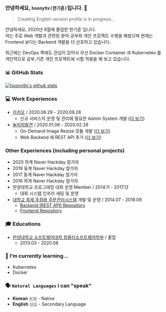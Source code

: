 ### 안녕하세요, `hoony9x(한기훈)`입니다. 👋
> Creating English version profile is in progress...

안녕하세요, 2020년 8월에 졸업한 한기훈 입니다.  
저는 주로 Web 개발과 관련된 분야 공부와 개인 프로젝트 수행을 해왔으며 현재는 Frontend 보다는 Backend 개발을 더 선호하고 있습니다.

최근에는 DevOps 쪽에도 관심이 있어서 우선 Docker Container 과 Kubernetes 를 개인적으로 공부,기존 개인 프로젝트에 시험 적용을 해 보고 있습니다.

### 📊 GitHub Stats
[![hoony9x's github stats](https://github-readme-stats.vercel.app/api?username=hoony9x&show_icons=true&include_all_commits=true&count_private=true&title_color=000000&text_color=4C4C4C&icon_color=A6A6A6)](https://github.com/hoony9x)

### 💻 Work Experiences
- [카카오](https://www.kakaocorp.com) / 2020.06.29 - 2020.09.28
    - 신규 서비스의 운영 및 관리에 필요한 Admin System 개발 ([더 보기](work_experiences/kakao_brand_new_service_admin_system.md))
- [놀이의발견](https://nolbal.com) / 2020.01.06 - 2020.02.28
    - On-Demand Image Resize 모듈 개발 ([더 보기](work_experiences/nolbal_image_resize_module.md))
    - Web Backend 에 REST API 추가 ([더 보기](work_experiences/nolbal_rest_api.md))

### Other Experiences (including personal projects)
- 2020 하계 Naver Hackday 참가자
- 2019 동계 Naver Hackday 참가자
- 2017 동계 Naver Hackday 참가자
- 2016 하계 Naver Hackday 참가자
- 한양대학교 프로그래밍 대회 운영 Member / 2014.11 - 2017.12
    - 대회 시스템 인프라 세팅 및 운영
- [대학교 축제 주점용 주문관리시스템](https://github.com/HYU-OMS) 개발 및 운영 / 2014.07 - 2019.09
    - [Backend (REST API) Repository](https://github.com/HYU-OMS/hyu_oms_api_v3)
    - [Frontend Repository](https://github.com/HYU-OMS/hyu_oms_webapp_v4)

### 🎓 Educations
- [한양대학교 소프트웨어대학 컴퓨터소프트웨어학부](http://cs.hanyang.ac.kr) / 졸업
    - 2013.03 - 2020.08

### 🌱 I’m currently learning...
- Kubernetes
- Docker

### 🗣️ `Natural Languages` I can "speak"
* **Korean** 🇰🇷 - Native
* **English** 🇺🇸 - Secondary Language
